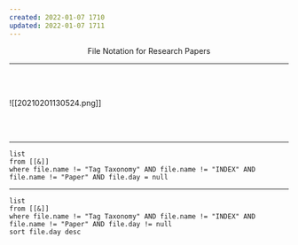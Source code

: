 ```yaml
---
created: 2022-01-07 1710
updated: 2022-01-07 1711
---
```

<center>File Notation for Research Papers</center>

---

<br><br>

![[20210201130524.png]]

<br><br>

---

```dataview
list
from [[&]] 
where file.name != "Tag Taxonomy" AND file.name != "INDEX" AND file.name != "Paper" AND file.day = null
```

---

```dataview
list
from [[&]] 
where file.name != "Tag Taxonomy" AND file.name != "INDEX" AND file.name != "Paper" AND file.day != null
sort file.day desc
```
